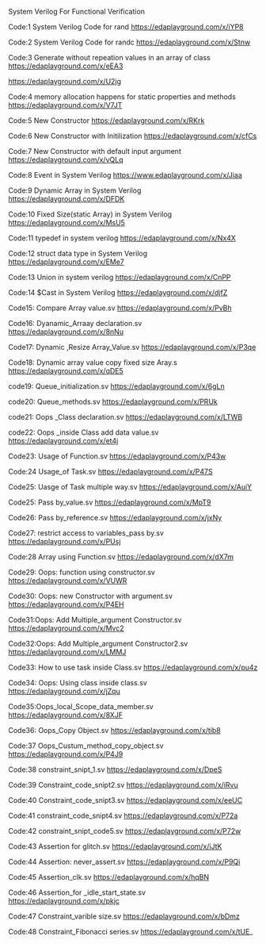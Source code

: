 System Verilog For Functional Verification

Code:1  System Verilog Code for rand 
https://edaplayground.com/x/iYP8

Code:2  System Verilog Code for randc
 https://edaplayground.com/x/Stnw

Code:3  Generate without repeation values in an array of class
https://edaplayground.com/x/eEA3

 https://edaplayground.com/x/U2jg

Code:4  memory allocation happens for static properties and methods
https://edaplayground.com/x/V7JT

Code:5  New Constructor
https://edaplayground.com/x/RKrk
  
Code:6  New Constructor with Initilization
https://edaplayground.com/x/cfCs

Code:7  New Constructor with default input argument
https://edaplayground.com/x/vQLq

 Code:8 Event in System Verilog
 https://www.edaplayground.com/x/Jiaa

 Code:9 Dynamic Array in System Verilog
https://edaplayground.com/x/DFDK

Code:10 Fixed Size(static Array) in System Verilog
https://edaplayground.com/x/MsU5

Code:11 typedef in system verilog
https://edaplayground.com/x/Nx4X

Code:12 struct data type in System Verilog
https://edaplayground.com/x/EMe7

Code:13 Union in system verilog
https://edaplayground.com/x/CnPP

Code:14 $Cast in System Verilog
https://edaplayground.com/x/djfZ

Code15: Compare Array value.sv
https://edaplayground.com/x/PvBh

Code16: Dyanamic_Arraay declaration.sv
https://edaplayground.com/x/8nNu

Code17: Dynamic ,Resize Array_Value.sv
https://edaplayground.com/x/P3qe

Code18: Dynamic array value copy fixed size Aray.s
https://edaplayground.com/x/qDE5

code19: Queue_initialization.sv
https://edaplayground.com/x/6gLn

code20: Queue_methods.sv
https://edaplayground.com/x/PRUk

code21: Oops _Class declaration.sv
https://edaplayground.com/x/LTWB

code22: Oops _inside Class add data value.sv
https://edaplayground.com/x/et4j

Code23: Usage of Function.sv
https://edaplayground.com/x/P43w

Code:24 Usage_of Task.sv
https://edaplayground.com/x/P47S

Code25: Uasge of Task multiple way.sv
https://edaplayground.com/x/AuiY

Code25: Pass by_value.sv
https://edaplayground.com/x/MpT9

Code26: Pass by_reference.sv
https://edaplayground.com/x/jxNy

Code27: restrict access to variables_pass by.sv
https://edaplayground.com/x/PUsj

Code:28  Array using Function.sv
https://edaplayground.com/x/dX7m

Code29: Oops: function using constructor.sv
https://edaplayground.com/x/VUWR

Code30: Oops: new Constructor with argument.sv
https://edaplayground.com/x/P4EH

Code31:Oops: Add Multiple_argument Constructor.sv
https://edaplayground.com/x/Mvc2

Code32:Oops: Add Multiple_argument Constructor2.sv
https://edaplayground.com/x/LMMJ

Code33: How to use task inside Class.sv
https://edaplayground.com/x/pu4z

Code34: Oops: Using class inside class.sv
https://edaplayground.com/x/jZqu

Code35:Oops_local_Scope_data_member.sv
https://edaplayground.com/x/8XJF

Code36: Oops_Copy Object.sv
https://edaplayground.com/x/tib8

Code:37 Oops_Custum_method_copy_object.sv
https://edaplayground.com/x/P4J9

Code:38 constraint_snipt_1.sv
https://edaplayground.com/x/DpeS

Code:39 Constraint_code_snipt2.sv
https://edaplayground.com/x/iRvu

Code:40 Constraint_code_snipt3.sv
https://edaplayground.com/x/eeUC

Code:41 constraint_code_snipt4.sv
https://edaplayground.com/x/P72a

Code:42 constraint_snipt_code5.sv
https://edaplayground.com/x/P72w

Code:43 Assertion for glitch.sv
https://edaplayground.com/x/iJtK

Code:44 Assertion: never_assert.sv
https://edaplayground.com/x/P9Qi

Code:45 Assertion_clk.sv
https://edaplayground.com/x/hqBN

Code:46 Assertion_for _idle_start_state.sv
https://edaplayground.com/x/pkjc

Code:47 Constraint_varible size.sv
https://edaplayground.com/x/bDmz

Code:48 Constraint_Fibonacci series.sv
https://edaplayground.com/x/tUE_










